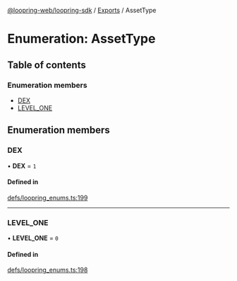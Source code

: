 [@loopring-web/loopring-sdk](../README.md) / [Exports](../modules.md) / AssetType

# Enumeration: AssetType

## Table of contents

### Enumeration members

- [DEX](AssetType.md#dex)
- [LEVEL\_ONE](AssetType.md#level_one)

## Enumeration members

### DEX

• **DEX** = `1`

#### Defined in

[defs/loopring_enums.ts:199](https://github.com/Loopring/loopring_sdk/blob/81e0b16/src/defs/loopring_enums.ts#L199)

___

### LEVEL\_ONE

• **LEVEL\_ONE** = `0`

#### Defined in

[defs/loopring_enums.ts:198](https://github.com/Loopring/loopring_sdk/blob/81e0b16/src/defs/loopring_enums.ts#L198)
